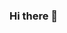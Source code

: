 ### Hi there 👋

<!--
**tobiadsn/tobiadsn** is a ✨ _special_ ✨ repository because its `README.md` (this file) appears on your GitHub profile.

Here are some ideas to get you started:

- 🔭 I’m currently working on getting the OSCP by the end of the year...
- 🌱 I’m currently learning Privilege Escalation & Active Directory ...
- 👯 I’m looking to collaborate on Cyber Security Projects, CTFs, and Bug Bounty Programs ...
- 💬 Ask me about Linux, Network & Web Security ...
- 📫 How to reach me: Inioluwaemmanuel1@gmail.com ...
- ⚡ Fun fact: I love films, and I'm open to exploring where this quest takes me ...
-->
